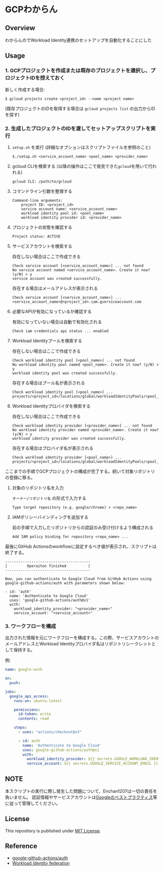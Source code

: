 # GCPわからん

## Overview

わからんのでWorkload Identity連携のセットアップを自動化することにした

## Usage

### 1. GCPプロジェクトを作成または既存のプロジェクトを選択し、プロジェクトIDを控えておく

新しく作成する場合:

```
$ gcloud projects create <project_id> --name <project name>
```

(既存プロジェクトのIDを取得する場合は `gcloud projects list` の出力からIDを探す)

### 2. 生成したプロジェクトのIDを渡してセットアップスクリプトを実行

1. `setup.sh` を実行 (詳細なオプションはスクリプトファイルを参照のこと)  

    ```
    $./setup.sh <service_account_name> <pool_name> <provider_name>
    ```

1. gcloud CLIを検索する (以降の操作はここで発見できた`gcloud`を用いて行われる)

    ```
    gcloud CLI: /path/to/gcloud
    ```

1. コマンドライン引数を整理する

    ```
    Command-line arguments:
        project ID: <project_id>
        service account name: <service_account_name>
        workload identity pool id: <pool_name>
        workload identity provider id: <provider_name>
    ```

1. プロジェクトの状態を確認する

    ```
    Project status: ACTIVE
    ```

1. サービスアカウントを検索する

    存在しない場合はここで作成できる

    ```
    Check service account [<service_account_name>] ... not found
    No service account named <service_account_name>. Create it now? (y/N) > y
    service account was created successfully.
    ```

    存在する場合はメールアドレスが表示される

    ```
    Check service account [<service_account_name>] ... <service_account_name>@<project_id>.iam.gserviceaccount.com
    ```

1. 必要なAPIが有効になっているか確認する

    有効になっていない場合は自動で有効化される

    ```
    Check iam credentials api status ... enabled
    ```

1. Workload Identityプールを検索する

    存在しない場合はここで作成できる

    ```
    Check workload identity pool [<pool_name>] ... not found
    No workload identity pool named <pool_name>. Create it now? (y/N) > y
    workload identity pool was created successfully.
    ```

    存在する場合はプール名が表示される

    ```
    Check workload identity pool [<pool_name>] ... projects/<project_id>/locations/global/workloadIdentityPools/<pool_name>
    ```

1. Workload Identityプロバイダを検索する

    存在しない場合はここで作成できる

    ```
    Check workload identity provider [<provider_name>] ... not found
    No workload identity provider named <provider_name>. Create it now? (y/N) > y
    workload identity provider was created successfully.
    ```

    存在する場合はプロバイダ名が表示される

    ```
    Check workload identity provider [<pool_name>] ... projects/<project_id>/locations/global/workloadIdentityPools/<pool_name>/providers/<provider_name>
    ```

ここまでの手順でGCPプロジェクトの構成が完了する。続いて対象リポジトリの登録に移る。

1. 対象のリポジトリ名を入力

    `オーナー/リポジトリ名` の形式で入力する

    ```
    Type target repository (e.g. google/chrome) > <repo_name>
    ```

1. IAMポリシーバインディングを追加する

    前の手順で入力したリポジトリからの認証のみ受け付けるよう構成される
    
    ```
    Add IAM policy binding for repository <repo_name> ...
    ```

最後にGitHub Actionsのworkflowに設定するべき値が表示され、スクリプトは終了する。

```
---------------------------------------
|         Operaiton finished          |
---------------------------------------

Now, you can authenticate to Google Cloud from GitHub Actions using google-github-actions/auth with parameters shown below:

- id: 'auth'
  name: 'Authenticate to Google Cloud'
  uses: 'google-github-actions/auth@v1'
  with:
    workload_identity_provider: "<provider_name>"
    service_account: "<service_account>"
```

### 3. ワークフローを構成

出力された情報を元にワークフローを構成する。この際、サービスアカウントのメールアドレスとWorkload Identityプロバイダ名はリポジトリシークレットとして保持する。

例:

```yml
name: google-auth

on:
  push:

jobs:
  google_api_access:
    runs-on: ubuntu-latest

    permissions:
      id-token: write
      contents: read

    steps:
      - uses: "actions/checkout@v3"

      - id: auth
        name: 'Authenticate to Google Cloud'
        uses: google-github-actions/auth@v1
        with:
          workload_identity_provider: ${{ secrets.GOOGLE_WORKLOAD_IDENTITY_PROVIDER_NAME }}
          service_account: ${{ secrets.GOOGLE_SERVICE_ACCOUNT_EMAIL }}
```

## NOTE

本スクリプトの実行に際し発生した問題について、Enchan1207は一切の責任を負いません。
認証情報やサービスアカウントは[Googleのベストプラクティス](https://cloud.google.com/iam/docs/best-practices-for-managing-service-account-keys?hl=ja)等に従って管理してください。

## License

This repository is published under [MIT License](LICENSE).

## Reference

 - [google-github-actions/auth](https://github.com/marketplace/actions/authenticate-to-google-cloud#setting-up-workload-identity-federation)
 - [Workload Identity federation](https://cloud.google.com/iam/docs/workload-identity-federation?hl=ja)
